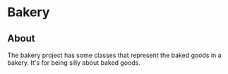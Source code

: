 # Bakery

## About

The bakery project has some classes that represent the baked goods in a bakery. It's for being silly about baked goods.
